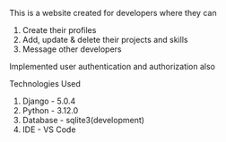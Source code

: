 This is a website created for developers where they can 
  1. Create their profiles
  2. Add, update & delete their projects and skills
  3. Message other developers

Implemented user authentication and authorization also

Technologies Used
  1. Django - 5.0.4
  2. Python - 3.12.0
  3. Database - sqlite3(development)
  4. IDE - VS Code
